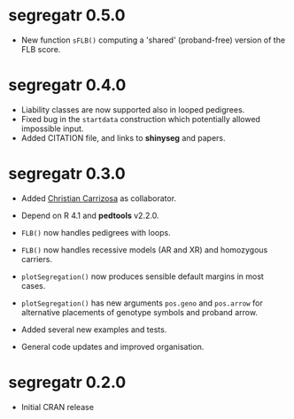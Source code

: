 # segregatr 0.5.0

* New function `sFLB()` computing a 'shared' (proband-free) version of the FLB score.


# segregatr 0.4.0

* Liability classes are now supported also in looped pedigrees.
* Fixed bug in the `startdata` construction which potentially allowed impossible input.
* Added CITATION file, and links to **shinyseg** and papers.

# segregatr 0.3.0

* Added [Christian Carrizosa](https://github.com/chrcarrizosa) as collaborator.
* Depend on R 4.1 and **pedtools** v2.2.0.

* `FLB()` now handles pedigrees with loops.
* `FLB()` now handles recessive models (AR and XR) and homozygous carriers.

* `plotSegregation()` now produces sensible default margins in most cases.
* `plotSegregation()` has new arguments `pos.geno` and `pos.arrow` for alternative placements of genotype symbols and proband arrow.

* Added several new examples and tests.
* General code updates and improved organisation.


# segregatr 0.2.0

* Initial CRAN release
